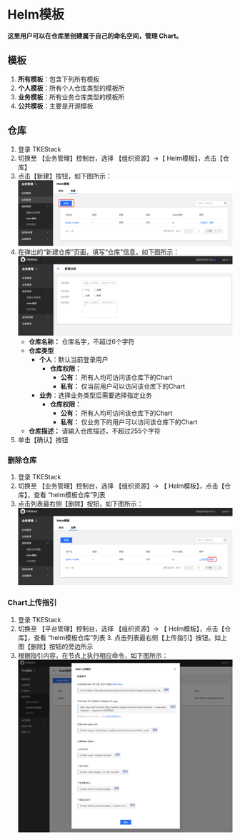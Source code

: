 # Helm模板

**这里用户可以在仓库里创建属于自己的命名空间，管理 Chart。**

## 模板

1. **所有模板**：包含下列所有模板
2. **个人模板**：所有个人仓库类型的模板所
3. **业务模板**：所有业务仓库类型的模板所
4. **公共模板**：主要是开源模板

## 仓库

  1. 登录 TKEStack
  2. 切换至 【业务管理】控制台，选择 【组织资源】->【 Helm模板】，点击【仓库】
  3. 点击【新建】按钮，如下图所示：
     ![新建Chart包命名空间](../../../../../images/新建Chart包命名空间2.png)
  4. 在弹出的“新建仓库”页面，填写“仓库"信息，如下图所示：
     ![新建ChartGroup窗口](../../../../../images/新建Chart包命名空间1.png)
     + **仓库名称：** 仓库名字，不超过6个字符
     + **仓库类型**
       + **个人**：默认当前登录用户
         + **仓库权限：** 
           + **公有：** 所有人均可访问该仓库下的Chart
           + **私有：** 仅当前用户可以访问该仓库下的Chart
       + **业务**：选择业务类型后需要选择指定业务
         + **仓库权限：** 
           + **公有：** 所有人均可访问该仓库下的Chart
           + **私有：** 仅业务下的用户可以访问该仓库下的Chart
     + **仓库描述：** 请输入仓库描述，不超过255个字符
  5. 单击【确认】按钮

### 删除仓库

  1. 登录 TKEStack
  2. 切换至 【业务管理】控制台，选择 【组织资源】-> 【 Helm模板】，点击【仓库】，查看 “helm模板仓库”列表
  3. 点击列表最右侧【删除】按钮，如下图所示：
     ![Chart包命名空间删除按钮](../../../../../images/Chart包命名空间删除按钮1.png)

### Chart上传指引

  1. 登录 TKEStack
  2. 切换至 【平台管理】控制台，选择 【组织资源】-> 【 Helm模板】，点击【仓库】，查看 “helm模板仓库”列表
        3. 点击列表最右侧【上传指引】按钮。如上图【删除】按钮的旁边所示
  4. 根据指引内容，在节点上执行相应命令，如下图所示：
     ![Chart上传指引内容](../../../../../images/Chart上传指引内容.png)

